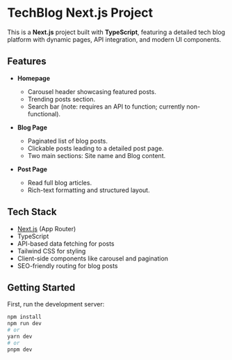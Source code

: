 # TechBlog Next.js Project

This is a **Next.js** project built with **TypeScript**, featuring a detailed tech blog platform with dynamic pages, API integration, and modern UI components.  

## Features

- **Homepage**
  - Carousel header showcasing featured posts.
  - Trending posts section.
  - Search bar (note: requires an API to function; currently non-functional).

- **Blog Page**
  - Paginated list of blog posts.
  - Clickable posts leading to a detailed post page.
  - Two main sections: Site name and Blog content.

- **Post Page**
  - Read full blog articles.
  - Rich-text formatting and structured layout.

## Tech Stack

- [Next.js](https://nextjs.org) (App Router)
- TypeScript
- API-based data fetching for posts
- Tailwind CSS for styling
- Client-side components like carousel and pagination
- SEO-friendly routing for blog posts

## Getting Started

First, run the development server:

```bash
npm install
npm run dev
# or
yarn dev
# or
pnpm dev
